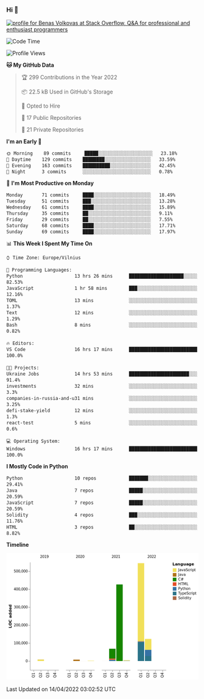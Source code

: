 ### Hi 👋
<a href="https://stackoverflow.com/users/14954249/benas-volkovas"><img src="https://stackoverflow.com/users/flair/14954249.png?theme=dark" width="208" height="58" alt="profile for Benas Volkovas at Stack Overflow, Q&amp;A for professional and enthusiast programmers" title="profile for Benas Volkovas at Stack Overflow, Q&amp;A for professional and enthusiast programmers"></a>

<!--START_SECTION:waka-->
![Code Time](http://img.shields.io/badge/Code%20Time-657%20hrs%2024%20mins-blue)

![Profile Views](http://img.shields.io/badge/Profile%20Views-3-blue)

**🐱 My GitHub Data** 

> 🏆 299 Contributions in the Year 2022
 > 
> 📦 22.5 kB Used in GitHub's Storage 
 > 
> 💼 Opted to Hire
 > 
> 📜 17 Public Repositories 
 > 
> 🔑 21 Private Repositories  
 > 
**I'm an Early 🐤** 

```text
🌞 Morning    89 commits     █████░░░░░░░░░░░░░░░░░░░░   23.18% 
🌆 Daytime    129 commits    ████████░░░░░░░░░░░░░░░░░   33.59% 
🌃 Evening    163 commits    ██████████░░░░░░░░░░░░░░░   42.45% 
🌙 Night      3 commits      ░░░░░░░░░░░░░░░░░░░░░░░░░   0.78%

```
📅 **I'm Most Productive on Monday** 

```text
Monday       71 commits     ████░░░░░░░░░░░░░░░░░░░░░   18.49% 
Tuesday      51 commits     ███░░░░░░░░░░░░░░░░░░░░░░   13.28% 
Wednesday    61 commits     ████░░░░░░░░░░░░░░░░░░░░░   15.89% 
Thursday     35 commits     ██░░░░░░░░░░░░░░░░░░░░░░░   9.11% 
Friday       29 commits     ██░░░░░░░░░░░░░░░░░░░░░░░   7.55% 
Saturday     68 commits     ████░░░░░░░░░░░░░░░░░░░░░   17.71% 
Sunday       69 commits     ████░░░░░░░░░░░░░░░░░░░░░   17.97%

```


📊 **This Week I Spent My Time On** 

```text
⌚︎ Time Zone: Europe/Vilnius

💬 Programming Languages: 
Python                   13 hrs 26 mins      ████████████████████░░░░░   82.53% 
JavaScript               1 hr 58 mins        ███░░░░░░░░░░░░░░░░░░░░░░   12.16% 
TOML                     13 mins             ░░░░░░░░░░░░░░░░░░░░░░░░░   1.37% 
Text                     12 mins             ░░░░░░░░░░░░░░░░░░░░░░░░░   1.29% 
Bash                     8 mins              ░░░░░░░░░░░░░░░░░░░░░░░░░   0.82%

🔥 Editors: 
VS Code                  16 hrs 17 mins      █████████████████████████   100.0%

🐱‍💻 Projects: 
Ukraine Jobs             14 hrs 53 mins      ██████████████████████░░░   91.4% 
investments              32 mins             ░░░░░░░░░░░░░░░░░░░░░░░░░   3.3% 
companies-in-russia-and-u31 mins             ░░░░░░░░░░░░░░░░░░░░░░░░░   3.25% 
defi-stake-yield         12 mins             ░░░░░░░░░░░░░░░░░░░░░░░░░   1.3% 
react-test               5 mins              ░░░░░░░░░░░░░░░░░░░░░░░░░   0.6%

💻 Operating System: 
Windows                  16 hrs 17 mins      █████████████████████████   100.0%

```

**I Mostly Code in Python** 

```text
Python                   10 repos            ███████░░░░░░░░░░░░░░░░░░   29.41% 
Java                     7 repos             █████░░░░░░░░░░░░░░░░░░░░   20.59% 
JavaScript               7 repos             █████░░░░░░░░░░░░░░░░░░░░   20.59% 
Solidity                 4 repos             ███░░░░░░░░░░░░░░░░░░░░░░   11.76% 
HTML                     3 repos             ██░░░░░░░░░░░░░░░░░░░░░░░   8.82%

```


**Timeline**

![Chart not found](https://raw.githubusercontent.com/BenasVolkovas/BenasVolkovas/main/charts/bar_graph.png) 


 Last Updated on 14/04/2022 03:02:52 UTC
<!--END_SECTION:waka-->
